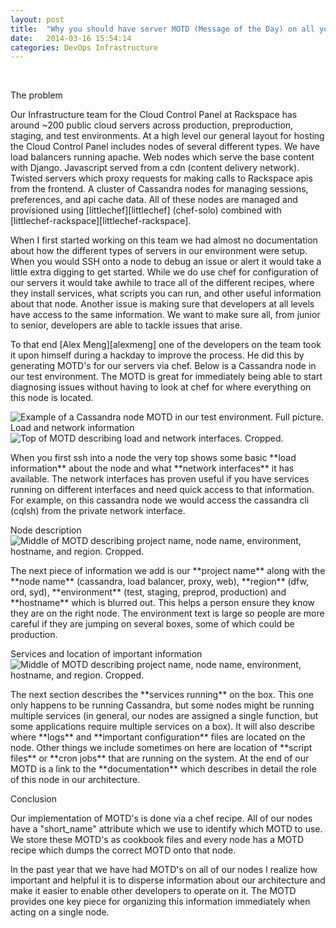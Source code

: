 ```yaml
---
layout: post
title:  "Why you should have server MOTD (Message of the Day) on all your nodes and improving the team DevOps experience"
date:   2014-03-16 15:54:14
categories: DevOps Infrastructure
---
```


[littlechef]: https://github.com/tobami/littlechef
[littlechef-rackspace]: https://github.com/tildedave/littlechef-rackspace
[alexmeng]: https://github.com/AMeng

&#8291;
<div class="rs-panel rs-content">
  <div class="rs-detail-header">
    <div class="rs-detail-header-title">The problem</div>
  </div>
  <div class="rs-inner">
    <p>
      Our Infrastructure team for the Cloud Control Panel at Rackspace has around ~200 public cloud servers across production, preproduction, staging, and test environments. At a high level our general layout for hosting the Cloud Control Panel includes nodes of several different types. We have load balancers running apache. Web nodes which serve the base content with Django. Javascript served from a cdn (content delivery network). Twisted servers which proxy requests for making calls to Rackspace apis from the frontend. A cluster of Cassandra nodes for managing sessions, preferences, and api cache data. All of these nodes are managed and provisioned using [littlechef][littlechef] (chef-solo) combined with [littlechef-rackspace][littlechef-rackspace].
    </p>
    <p>
      When I first started working on this team we had almost no documentation about how the different types of servers in our environment were setup. When you would SSH onto a node to debug an issue or alert it would take a little extra digging to get started. While we do use chef for configuration of our servers it would take awhile to trace all of the different recipes, where they install services, what scripts you can run, and other useful information about that node. Another issue is making sure that developers at all levels have access to the same information. We want to make sure all, from junior to senior, developers are able to tackle issues that arise.
    </p>
    <p>
      To that end [Alex Meng][alexmeng] one of the developers on the team took it upon himself during a hackday to improve the process. He did this by generating MOTD's for our servers via chef. Below is a Cassandra node in our test environment. The MOTD is great for immediately being able to start diagnosing issues without having to look at chef for where everything on this node is located.
    </p>
    <img src="http://b7cc86bc05773bcecd41-4057535a55b255b6cbfb486a61b5692d.r49.cf1.rackcdn.com/reach_cass_motd.png" alt="Example of a Cassandra node MOTD in our test environment. Full picture." />
  </div>
</div>
<div class="rs-panel rs-content">
  <div class="rs-detail-header">
    <div class="rs-detail-header-title">Load and network information</div>
  </div>
  <div class="rs-inner">
    <img src="http://b7cc86bc05773bcecd41-4057535a55b255b6cbfb486a61b5692d.r49.cf1.rackcdn.com/reach_cass_motd_1.png" alt="Top of MOTD describing load and network interfaces. Cropped.">
    <p>
    When you first ssh into a node the very top shows some basic **load information** about the node and what **network interfaces** it has available. The network interfaces has proven useful if you have services running on different interfaces and need quick access to that information. For example, on this cassandra node we would access the cassandra cli (cqlsh) from the private network interface.
    </p>
  </div>
</div>
<div class="rs-panel rs-content">
  <div class="rs-detail-header">
    <div class="rs-detail-header-title">Node description</div>
  </div>
  <div class="rs-inner">
    <img src="http://b7cc86bc05773bcecd41-4057535a55b255b6cbfb486a61b5692d.r49.cf1.rackcdn.com/reach_cass_motd_2.png" alt="Middle of MOTD describing project name, node name, environment, hostname, and region. Cropped." />
    <p>
      The next piece of information we add is our **project name** along with the **node name** (cassandra, load balancer, proxy, web), **region** (dfw, ord, syd), **environment** (test, staging, preprod, production) and **hostname** which is blurred out. This helps a person ensure they know they are on the right node. The environment text is large so people are more careful if they are jumping on several boxes, some of which could be production.
    </p>
  </div>
</div>
<div class="rs-panel rs-content">
  <div class="rs-detail-header">
    <div class="rs-detail-header-title">Services and location of important information</div>
  </div>
  <div class="rs-inner">
    <img src="http://b7cc86bc05773bcecd41-4057535a55b255b6cbfb486a61b5692d.r49.cf1.rackcdn.com/reach_cass_motd_3.png" alt="Middle of MOTD describing project name, node name, environment, hostname, and region. Cropped." />
    <p>
    The next section describes the **services running** on the box. This one only happens to be running Cassandra, but some nodes might be running multiple services (in general, our nodes are assigned a single function, but some applications require multiple services on a box). It will also describe where **logs** and **important configuration** files are located on the node. Other things we include sometimes on here are location of **script files** or **cron jobs** that are running on the system. At the end of our MOTD is a link to the **documentation** which describes in detail the role of this node in our architecture.
    </p>
  </div>
</div>
<div class="rs-panel rs-content">
  <div class="rs-detail-header">
    <div class="rs-detail-header-title">Conclusion</div>
  </div>
  <div class="rs-inner">
    <p>
    Our implementation of MOTD's is done via a chef recipe. All of our nodes have a "short_name" attribute which we use to identify which MOTD to use. We store these MOTD's as cookbook files and every node has a MOTD recipe which dumps the correct MOTD onto that node.
    </p>
    <p>
    In the past year that we have had MOTD's on all of our nodes I realize how important and helpful it is to disperse information about our architecture and make it easier to enable other developers to operate on it. The MOTD provides one key piece for organizing this information immediately when acting on a single node.
    </p>
  </div>
</div>

